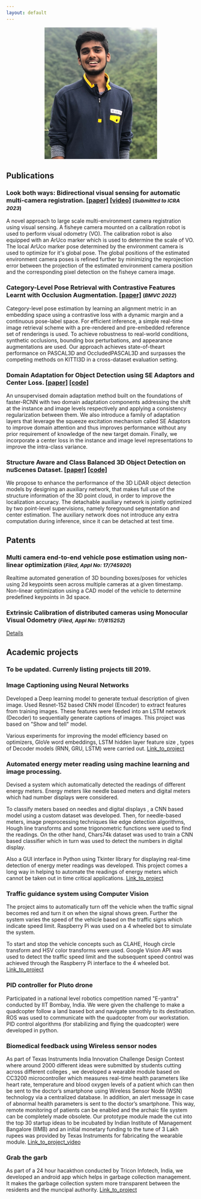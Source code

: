 ```yaml
---
layout: default
---
```


<p align="center">
<img src="profile_pic.png" title="profile_pic" width="300" height="350"/>
</p>

## Publications
### Look both ways: Bidirectional visual sensing for automatic multi-camera registration. [[paper]](https://arxiv.org/pdf/2208.07362.pdf) [[video]](https://youtu.be/R3raY0YA1-E) <span style="font-size:smaller;">(***Submitted to ICRA 2023***)</span>
 
A novel approach to large scale multi-environment camera registration using visual sensing. A fisheye camera mounted on a calibration robot is used to perform visual odometry (VO). The calibration robot is also equipped with an ArUco marker which is used to determine the scale of VO. The local ArUco marker pose determined by the environment camera is used to optimize for it's global pose. The global positions of the estimated environment camera poses is refined further by minimizing the reprojection error between the projection of the estimated environment camera position and the corresponding pixel detection on the fisheye camera image. 

### Category-Level Pose Retrieval with Contrastive Features Learnt with Occlusion Augmentation. [[paper]](https://arxiv.org/pdf/2208.06195.pdf) <span style="font-size:smaller;">(***BMVC 2022***)</span> 
Category-level pose estimation by learning an alignment metric in an embedding space using a contrastive loss with a dynamic margin and a continuous pose-label space. For efficient inference, a simple real-time image retrieval scheme with a pre-rendered and pre-embedded reference set of renderings is used. To achieve robustness to real-world conditions, synthetic occlusions, bounding box perturbations, and appearance augmentations are used. Our approach achieves state-of-theart performance on PASCAL3D and OccludedPASCAL3D and surpasses the competing methods on KITTI3D in a cross-dataset evaluation setting.


### Domain Adaptation for Object Detection using SE Adaptors and Center Loss. [[paper]](https://arxiv.org/pdf/2205.12923.pdf) [[code]](https://github.com/shreyasrajesh/DA-Object-Detection)
An unsupervised domain adaptation method built on the foundations of faster-RCNN with two domain adaptation components addressing the shift at the instance and image levels respectively and applying a consistency regularization between them. We also introduce a family of adaptation layers that leverage the squeeze excitation mechanism called SE Adaptors to improve domain attention and thus improves performance without any prior requirement of knowledge of the new target domain. Finally, we incorporate a center loss in the instance and image level representations to improve the intra-class variance.


### Structure Aware and Class Balanced 3D Object Detection on nuScenes Dataset. [[paper]](https://arxiv.org/pdf/2205.12519.pdf) [[code]](https://github.com/sushruthn96/Det3D)

We propose to enhance the performance of the 3D LiDAR object detection models by designing an auxiliary network, that makes full use of the structure information of the 3D point cloud, in order to improve the localization accuracy. The detachable auxiliary network is jointly optimized by two point-level supervisions, namely foreground segmentation and center estimation. The auxiliary network does not introduce any extra computation during inference, since it can be detached at test time.

## Patents
### Multi camera end-to-end vehicle pose estimation using non-linear optimization <span style="font-size:smaller;">(***Filed, Appl No: 17/745920***)</span>

Realtime automated generation of 3D bounding boxes/poses for vehicles using 2d keypoints seen across multiple cameras at a given timestamp. Non-linear optimization using a CAD model of the vehicle to determine predefined keypoints in 3d space.
### Extrinsic Calibration of distributed cameras using Monocular Visual Odometry <span style="font-size:smaller;"> (***Filed, Appl No: 17/815252***) </span>

[Details](#look-both-ways-bidirectional-visual-sensing-for-automatic-multi-camera-registration-paper-video-submitted-to-icra-2023)

## Academic projects
### To be updated. Currenly listing projects till 2019.

### Image Captioning using Neural Networks
Developed a Deep learning model to generate textual description of given image. Used Resnet-152 based CNN model (Encoder) to extract features from training images. These features were feeded into an LSTM network (Decoder) to sequentially generate captions of images. This project was based on "Show and tell" model.

Various experiments for improving the model efficiency based on optimizers, GloVe word embeddings, LSTM hidden layer feature size , types of Decoder models (RNN, GRU, LSTM) were carried out. [Link_to_project](https://github.com/sushruthn96/Image_Captioning_ML_IP)

### Automated energy meter reading using machine learning and image processing.
Devised a system which automatically detected the readings of different energy meters. Energy meters like needle based meters and digital meters which had number displays were considered.

To classify meters based on needles and digital displays , a CNN based model  using a custom dataset was developed. Then, for needle-based meters, image preprocessing techniques like edge detection algorithms, Hough line transforms and some trigonometric functions were used to find the readings. On the other hand, Chars74k dataset was used to train a CNN based classifier which in turn was used to detect the numbers in digital display.

Also a GUI interface in Python using Tkinter library for displaying real-time detection of energy meter readings was developed. This project comes a long way in helping to automate the readings of energy meters which cannot be taken out in time critical applications. [Link_to_project](https://github.com/sushruthn96/AMR-with-CV)

### Traffic guidance system using Computer Vision
The project aims to automatically turn off the vehicle when the traffic signal becomes red and turn it on when the signal shows green. Further the system varies the speed of the vehicle based on the traffic signs which indicate speed limit. Raspberry Pi was used on a 4 wheeled bot to simulate the system.

To start and stop the vehicle concepts such as CLAHE, Hough circle transform and HSV color transforms were used. Google Vision API was used to detect the traffic speed limit and the subsequent speed control was achieved through the Raspberry Pi interface to the 4 wheeled bot. [Link_to_project](https://github.com/sushruthn96/Automated_Traffic_Guidance_System)

###  PID controller for Pluto drone
Participated in a national level robotics competition named "E-yantra" conducted by IIT Bombay, India. We were given the challenge to make a quadcopter follow a land based bot and navigate smoothly to its destination. ROS was used to communicate with the quadcopter from our workstation. PID control algorithms (for stabilizing and flying the quadcopter) were developed in python.

### Biomedical feedback using Wireless sensor nodes
As part of Texas Instruments India Innovation Challenge Design Contest where around 2000 different ideas were submitted by students cutting across different colleges , we developed a wearable module based on CC3200 microcontroller which measures real-time health parameters like heart rate, temperature and blood oxygen levels of a patient which can then be sent to the doctor’s smartphone using Wireless Sensor Node (WSN) technology via a centralized database. In addition, an alert message in case of abnormal health parameters is sent to the doctor’s smartphone. This way, remote monitoring of patients can be enabled and the archaic file system can be completely made obsolete. Our prototype module made the cut into the top 30 startup ideas to be incubated by Indian Institute of Management Bangalore (IIMB) and an initial monetary funding to the tune of 3 Lakh rupees was provided by Texas Instruments for fabricating the wearable module. [Link_to_project_video](https://youtu.be/V2Wcln0M9FM)

### Grab the garb
As part of a 24 hour hacakthon conducted by Tricon Infotech, India, we developed an android app which helps in garbage collection management. It makes the garbage collection system more transparent between the residents and the muncipal authority. [Link_to_project](https://github.com/sushruthn96/grab_the-garb)


